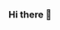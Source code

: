 ### Hi there 👋

<p align='center'>
<a href="https://instagram.com/iikyc"><Instagram></a>
<a href="https://instagram.com//swiftbyk"><Instagram2</a>
</p>

<!--
**iikyc/iikyc** is a ✨ _special_ ✨ repository because its `README.md` (this file) appears on your GitHub profile.

Here are some ideas to get you started:

- 🔭 I’m currently working on ...
- 🤔 I’m looking for help with ...
- 💬 Ask me about ...
-->
